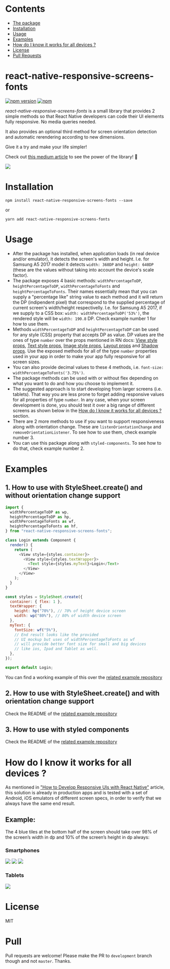 # Contents

- [The package](#react-native-responsive-screens-fonts)
- [Installation](#installation)
- [Usage](#usage)
- [Examples](#examples)
- [How do I know it works for all devices ?](#example)
- [License](#license)
- [Pull Requests](#pull)

# react-native-responsive-screens-fonts

[![npm version](https://badge.fury.io/js/react-native-responsive-screen.svg)](https://www.npmjs.com/package/react-native-responsive-screens-fonts)
[![npm](https://img.shields.io/npm/dm/react-native-responsive-screen.svg)]()

<i>react-native-responsive-screens-fonts</i> is a small library that provides 2 simple methods so that React Native developers can code their UI elements fully responsive. No media queries needed.

It also provides an optional third method for screen orientation detection and automatic rerendering according to new dimensions.

Give it a try and make your life simpler!

Check out [this medium article](https://medium.com/react-native-training/build-responsive-react-native-views-for-any-device-and-support-orientation-change-1c8beba5bc23) to see the power of the library! 🚀

<img src="https://cdn-images-1.medium.com/max/800/1*BWpx3uRPlWByahoXA6M-BQ.jpeg" />

# Installation

`npm install react-native-responsive-screens-fonts --save`

or 

`yarn add react-native-responsive-screens-fonts`

# Usage

- After the package has installed, when application loads (in real device and/or emulator), it detects the screen's width and height. I.e. for Samsung A5 2017 model it detects `width: 360DP` and `height: 640DP` (these are the values without taking into account the device's scale factor).
- The package exposes 4 basic methods: `widthPercentageToDP`, `heightPercentageToDP`, `widthPercentageToFonts` and `heightPercentageToFonts`. Their names essentially mean that you can supply a "percentage like" string value to each method and it will return the DP (indipendent pixel) that correspond to the supplied percentage of current screen's width/height respectivelly. I.e. for Samsung A5 2017, if we supply to a CSS box: `width: widthPercentageToDP('53%')`, the rendered style will be `width: 190.8` DP. Check example number 1 for how to use them.
- Methods `widthPercentageToDP` and `heightPercentageToDP` can be used for any style (CSS) property that accepts DP as value. DP values are the ones of type `number` over the props mentioned in RN docs: [View style props](https://facebook.github.io/react-native/docs/view-style-props.html), [Text style props](https://facebook.github.io/react-native/docs/text-style-props.html), [Image style props](https://facebook.github.io/react-native/docs/image-style-props.html), [Layout props](https://facebook.github.io/react-native/docs/layout-props.html) and [Shadow props](https://facebook.github.io/react-native/docs/shadow-props.html). Use the exposed methods for all of the type `number` properties used in your app in order to make your app fully responsive for all screen sizes.
- You can also provide decimal values to these 4 methods, i.e. `font-size: widthPercentageToFonts('3.75%')`.
- The package methods can be used with or without flex depending on what you want to do and how you choose to implement it.
- The suggested approach is to start developing from larger screens (i.e. tablets). That way you are less prone to forget adding responsive values for all properties of type `number`. In any case, when your screen development is done, you should test it over a big range of different screens as shown below in the [How do I know it works for all devices ?](#example) section.
- There are 2 more methods to use if you want to support responsiveness along with orientation change. These are `listenOrientationChange` and `removeOrientationListener`. To see how to use them, check example number 3.
- You can use this package along with `styled-components`. To see how to do that, check example number 2.

# Examples

## 1. How to use with StyleSheet.create() and without orientation change support

```javascript
import {
  widthPercentageToDP as wp,
  heightPercentageToDP as hp,
  widthPercentageToFonts as wf,
  heightPercentageToFonts as hf,
} from "react-native-responsive-screens-fonts";

class Login extends Component {
  render() {
    return (
      <View style={styles.container}>
        <View style={styles.textWrapper}>
          <Text style={styles.myText}>Login</Text>
        </View>
      </View>
    );
  }
}

const styles = StyleSheet.create({
  container: { flex: 1 },
  textWrapper: {
    height: hp("70%"), // 70% of height device screen
    width: wp("80%"), // 80% of width device screen
  },
  myText: {
    fontSize: wf("5%"), 
    // End result looks like the provided 
    // UI mockup but uses of widthPercentageToFonts as wf
    // will provide better font size for small and big devices
    // like ios, Ipad and Tablet as well.                          
  },
});

export default Login;
```

You can find a working example of this over the [related example repository](https://github.com/israr-shaikh/react-native-responsive-screens-fonts/blob/master/examples/responsive-screen/README.md)

## 2. How to use with StyleSheet.create() and with orientation change support

Check the README of the [related example repository](https://github.com/israr-shaikh/react-native-responsive-screens-fonts/blob/master/examples/responsive-screen-orientation-change/README.md)

## 3. How to use with styled components

Check the README of the [related example repository](https://github.com/israr-shaikh/react-native-responsive-screens-fonts/blob/master/examples/responsive-screen-styled-components/README.md)

# How do I know it works for all devices ?

As mentioned in ["How to Develop Responsive UIs with React Native"](https://medium.com/building-with-react-native/how-to-develop-responsive-uis-with-react-native-1x03-a448097c9503) article, this solution is already in production apps and is tested with a set of Android, iOS emulators of different screen specs, in order to verify that we always have the same end result.

## Example:

The 4 blue tiles at the bottom half of the screen should take over 98% of the screen’s width in dp and 10% of the screen’s height in dp always:

### Smartphones

<img src="https://cdn-images-1.medium.com/max/800/1*aoIGDVNrcvIw_4NRqRtHTA.png" />
<img src="https://cdn-images-1.medium.com/max/800/1*Yl9k-Lxg9jxJ9g00qmRlIA.png" />
<img src="https://cdn-images-1.medium.com/max/800/1*rE43O18nt4_ECUvXr_fSZA.png" />

### Tablets

<img src="https://cdn-images-1.medium.com/max/800/1*3uJUPxITidUJAokwB8BokQ.png" />

# License

MIT

# Pull

Pull requests are welcome! Please make the PR to `development` branch though and not `master`. Thanks.
